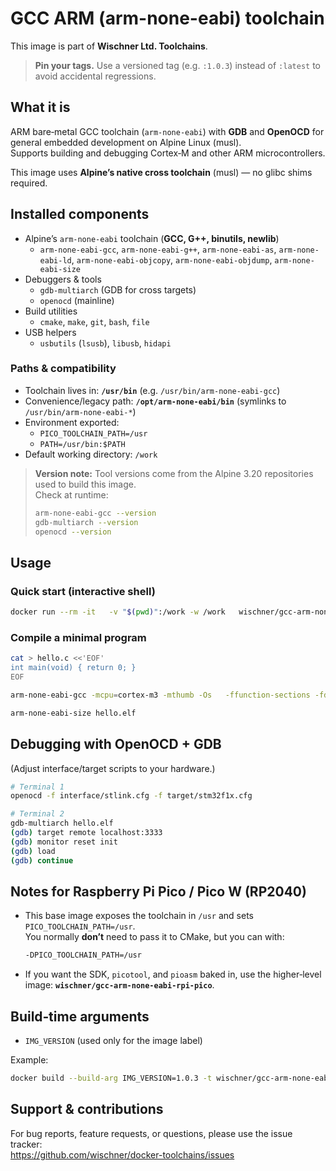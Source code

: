 # GCC ARM (arm-none-eabi) toolchain

This image is part of **Wischner Ltd. Toolchains**.

> **Pin your tags.** Use a versioned tag (e.g. `:1.0.3`) instead of `:latest` to avoid accidental regressions.

## What it is
ARM bare‑metal GCC toolchain (`arm-none-eabi`) with **GDB** and **OpenOCD** for general embedded development on Alpine Linux (musl).  
Supports building and debugging Cortex‑M and other ARM microcontrollers.

This image uses **Alpine’s native cross toolchain** (musl) — no glibc shims required.

## Installed components
- Alpine’s `arm-none-eabi` toolchain (**GCC, G++, binutils, newlib**)
  - `arm-none-eabi-gcc`, `arm-none-eabi-g++`, `arm-none-eabi-as`, `arm-none-eabi-ld`,
    `arm-none-eabi-objcopy`, `arm-none-eabi-objdump`, `arm-none-eabi-size`
- Debuggers & tools
  - `gdb-multiarch` (GDB for cross targets)
  - `openocd` (mainline)
- Build utilities
  - `cmake`, `make`, `git`, `bash`, `file`
- USB helpers
  - `usbutils` (`lsusb`), `libusb`, `hidapi`

### Paths & compatibility
- Toolchain lives in: **`/usr/bin`** (e.g. `/usr/bin/arm-none-eabi-gcc`)
- Convenience/legacy path: **`/opt/arm-none-eabi/bin`** (symlinks to `/usr/bin/arm-none-eabi-*`)
- Environment exported:
  - `PICO_TOOLCHAIN_PATH=/usr`
  - `PATH=/usr/bin:$PATH`
- Default working directory: `/work`

> **Version note:** Tool versions come from the Alpine 3.20 repositories used to build this image.  
> Check at runtime:
> ```bash
> arm-none-eabi-gcc --version
> gdb-multiarch --version
> openocd --version
> ```

## Usage

### Quick start (interactive shell)
```bash
docker run --rm -it   -v "$(pwd)":/work -w /work   wischner/gcc-arm-none-eabi:1.0.3 bash
```

### Compile a minimal program
```bash
cat > hello.c <<'EOF'
int main(void) { return 0; }
EOF

arm-none-eabi-gcc -mcpu=cortex-m3 -mthumb -Os   -ffunction-sections -fdata-sections   -Wl,--gc-sections -nostartfiles -specs=nosys.specs   -o hello.elf hello.c

arm-none-eabi-size hello.elf
```

## Debugging with OpenOCD + GDB
(Adjust interface/target scripts to your hardware.)
```bash
# Terminal 1
openocd -f interface/stlink.cfg -f target/stm32f1x.cfg
```
```bash
# Terminal 2
gdb-multiarch hello.elf
(gdb) target remote localhost:3333
(gdb) monitor reset init
(gdb) load
(gdb) continue
```

## Notes for Raspberry Pi Pico / Pico W (RP2040)
- This base image exposes the toolchain in `/usr` and sets `PICO_TOOLCHAIN_PATH=/usr`.  
  You normally **don’t** need to pass it to CMake, but you can with:
  ```bash
  -DPICO_TOOLCHAIN_PATH=/usr
  ```
- If you want the SDK, `picotool`, and `pioasm` baked in, use the higher‑level image:
  **`wischner/gcc-arm-none-eabi-rpi-pico`**.

## Build‑time arguments
- `IMG_VERSION` (used only for the image label)

Example:
```bash
docker build --build-arg IMG_VERSION=1.0.3 -t wischner/gcc-arm-none-eabi:1.0.3 .
```

## Support & contributions
For bug reports, feature requests, or questions, please use the issue tracker:  
<https://github.com/wischner/docker-toolchains/issues>
